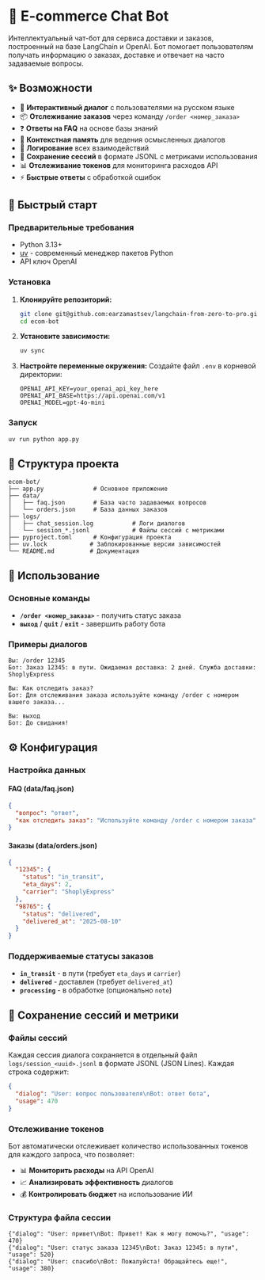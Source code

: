 # 🤖 E-commerce Chat Bot

Интеллектуальный чат-бот для сервиса доставки и заказов, построенный на базе LangChain и OpenAI. Бот помогает пользователям получать информацию о заказах, доставке и отвечает на часто задаваемые вопросы.

## ✨ Возможности

- 💬 **Интерактивный диалог** с пользователями на русском языке
- 📦 **Отслеживание заказов** через команду `/order <номер_заказа>`
- ❓ **Ответы на FAQ** на основе базы знаний
- 🧠 **Контекстная память** для ведения осмысленных диалогов
- 📝 **Логирование** всех взаимодействий
- 💾 **Сохранение сессий** в формате JSONL с метриками использования
- 📊 **Отслеживание токенов** для мониторинга расходов API
- ⚡ **Быстрые ответы** с обработкой ошибок

## 🚀 Быстрый старт

### Предварительные требования

- Python 3.13+
- [uv](https://docs.astral.sh/uv/) - современный менеджер пакетов Python
- API ключ OpenAI

### Установка

1. **Клонируйте репозиторий:**
   ```bash
   git clone git@github.com:earzamastsev/langchain-from-zero-to-pro.git
   cd ecom-bot
   ```

2. **Установите зависимости:**
   ```bash
   uv sync
   ```

3. **Настройте переменные окружения:**
   Создайте файл `.env` в корневой директории:
   ```env
   OPENAI_API_KEY=your_openai_api_key_here
   OPENAI_API_BASE=https://api.openai.com/v1
   OPENAI_MODEL=gpt-4о-mini
   ```

### Запуск

```bash
uv run python app.py
```

## 📁 Структура проекта

```
ecom-bot/
├── app.py              # Основное приложение
├── data/
│   ├── faq.json        # База часто задаваемых вопросов
│   └── orders.json     # База данных заказов
├── logs/
│   ├── chat_session.log           # Логи диалогов
│   └── session_*.jsonl            # Файлы сессий с метриками
├── pyproject.toml      # Конфигурация проекта
├── uv.lock            # Заблокированные версии зависимостей
└── README.md          # Документация
```

## 🎯 Использование

### Основные команды

- **`/order <номер_заказа>`** - получить статус заказа
- **`выход`** / **`quit`** / **`exit`** - завершить работу бота

### Примеры диалогов

```
Вы: /order 12345
Бот: Заказ 12345: в пути. Ожидаемая доставка: 2 дней. Служба доставки: ShoplyExpress

Вы: Как отследить заказ?
Бот: Для отслеживания заказа используйте команду /order с номером вашего заказа...

Вы: выход
Бот: До свидания!
```

## ⚙️ Конфигурация

### Настройка данных

#### FAQ (data/faq.json)
```json
{
  "вопрос": "ответ",
  "как отследить заказ": "Используйте команду /order с номером заказа"
}
```

#### Заказы (data/orders.json)
```json
{
  "12345": {
    "status": "in_transit",
    "eta_days": 2,
    "carrier": "ShoplyExpress"
  },
  "98765": {
    "status": "delivered",
    "delivered_at": "2025-08-10"
  }
}
```

### Поддерживаемые статусы заказов

- **`in_transit`** - в пути (требует `eta_days` и `carrier`)
- **`delivered`** - доставлен (требует `delivered_at`)
- **`processing`** - в обработке (опционально `note`)

## 💾 Сохранение сессий и метрики

### Файлы сессий

Каждая сессия диалога сохраняется в отдельный файл `logs/session_<uuid>.jsonl` в формате JSONL (JSON Lines). Каждая строка содержит:

```json
{
  "dialog": "User: вопрос пользователя\nBot: ответ бота",
  "usage": 470
}
```

### Отслеживание токенов

Бот автоматически отслеживает количество использованных токенов для каждого запроса, что позволяет:

- 📊 **Мониторить расходы** на API OpenAI
- 📈 **Анализировать эффективность** диалогов
- 💰 **Контролировать бюджет** на использование ИИ

### Структура файла сессии

```jsonl
{"dialog": "User: привет\nBot: Привет! Как я могу помочь?", "usage": 470}
{"dialog": "User: статус заказа 12345\nBot: Заказ 12345: в пути", "usage": 520}
{"dialog": "User: спасибо\nBot: Пожалуйста! Обращайтесь еще!", "usage": 380}
```